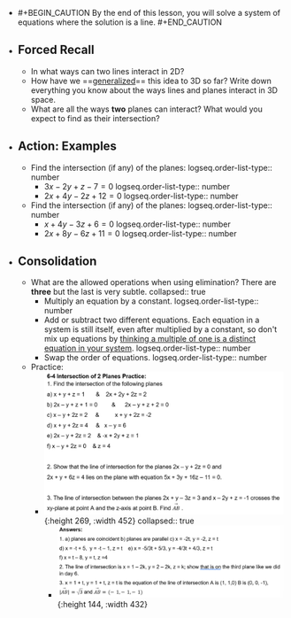 - #+BEGIN_CAUTION
  By the end of this lesson, you will solve a system of equations where the solution is a line.
  #+END_CAUTION
- ## Forced Recall
	- In what ways can two lines interact in 2D?
	- How have we ==[generalized]([[generalize]])== this idea to 3D so far? Write down everything you know about the ways lines and planes interact in 3D space.
	- What are all the ways **two** planes can interact? What would you expect to find as their intersection?
- ## Action:  Examples
	- Find the intersection (if any) of the planes:
	  logseq.order-list-type:: number
		- $3x-2y+z-7=0$
		  logseq.order-list-type:: number
		- $2x+4y-2z+12=0$
		  logseq.order-list-type:: number
	- Find the intersection (if any) of the planes:
	  logseq.order-list-type:: number
		- $x+4y-3z+6=0$
		  logseq.order-list-type:: number
		- $2x+8y-6z+11=0$
		  logseq.order-list-type:: number
- ## Consolidation
	- What are the allowed operations when using elimination? There are **three** but the last is very subtle.
	  collapsed:: true
		- Multiply an equation by a constant.
		  logseq.order-list-type:: number
		- Add or subtract two different equations. Each equation in a system is still itself, even after multiplied by a constant, so don't mix up equations by [thinking a multiple of one is a distinct equation in your system](((683d14e7-506f-43a0-ba8e-ba6bb9b31956))).
		  logseq.order-list-type:: number
		- Swap the order of equations.
		  logseq.order-list-type:: number
	- Practice:
		- ![image.png](../assets/image_1748834409972_0.png){:height 269, :width 452}
		  collapsed:: true
			- ![image.png](../assets/image_1748834429108_0.png){:height 144, :width 432}